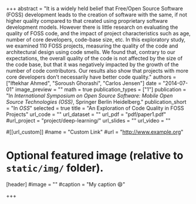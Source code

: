 +++
abstract = "It is a widely held belief that Free/Open Source Software (FOSS) development leads to the creation of software with the same, if not higher quality compared to that created using proprietary software development models. However there is little research on evaluating the quality of FOSS code, and the impact of project characteristics such as age, number of core developers, code-base size, etc. In this exploratory study, we examined 110 FOSS projects, measuring the quality of the code and architectural design using code smells. We found that, contrary to our expectations, the overall quality of the code is not affected by the size of the code base, but that it was negatively impacted by the growth of the number of code contributors. Our results also show that projects with more core developers don’t necessarily have better code quality."
authors = ["Iftekhar Ahmed", "Soroush Ghorashi", "Carlos Jensen"]
date = "2014-07-01"
image_preview = ""
math = true
publication_types = ["1"]
publication = "In *International Symposium on Open Source Software: Mobile Open Source Technologies (OSS)*, Springer Berlin Heidelberg."
publication_short = "In *OSS*"
selected = true
title = "An Exploration of Code Quality in FOSS Projects"
url_code = ""
url_dataset = ""
url_pdf = "pdf/paper1.pdf"
#url_project = "project/deep-learning/"
url_slides = ""
url_video = ""

#[[url_custom]]
#name = "Custom Link"
#url = "http://www.example.org"

# Optional featured image (relative to `static/img/` folder).
[header]
#image = ""
#caption = "My caption :smile:"

+++


